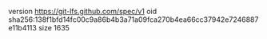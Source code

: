 version https://git-lfs.github.com/spec/v1
oid sha256:138f1bfd14fc00c9a86b4b3a71a09fca270b4ea66cc37942e7246887e11b4113
size 1635
